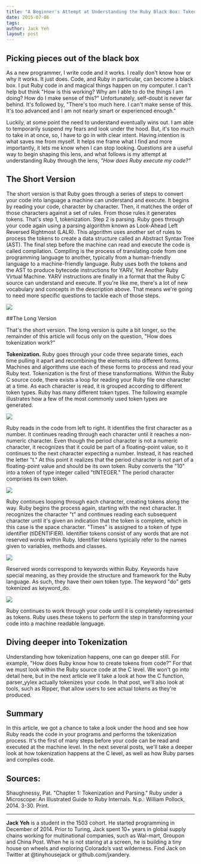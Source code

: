 ```yaml
---
title: "A Beginner's Attempt at Understanding the Ruby Black Box: Tokenization"
date: 2015-07-06
tags:
author: Jack Yeh
layout: post
---
```


## Picking pieces out of the black box

As a new programmer, I write code and it works. I really don't know how or why it works. It just does. Code, and Ruby in particular, can become a black box. I put Ruby code in and magical things happen on my computer. I can't help but think "How is this working? Why am I able to do the things I am doing? How do I make sense of this?" Unfortunately, self-doubt is never far behind. It's followed by, "There's too much here. I can't make sense of this. It's too advanced and I am not nearly smart or experienced enough." 

Luckily, at some point the need to understand eventually wins out. I am able to temporarily suspend my fears and look under the hood. But, it's too much to take in at once, so, I have to go in with clear intent. Having intention is what saves me from myself. It helps me frame what I find and more importantly, it lets me know when I can stop looking. Questions are a useful way to begin shaping this lens, and what follows is my attempt at understanding Ruby through the lens, *"How does Ruby execute my code?"*

## The Short Version

The short version is that Ruby goes through a series of steps to convert your code into language a machine can understand and execute. It begins by reading your code, character by character. Then, it matches the order of those characters against a set of rules. From those rules it generates tokens. That's step 1, tokenization. Step 2 is parsing. Ruby goes through your code again using a parsing algorithm known as Look-Ahead Left Reversed Rightmost (LALR). This algorithm uses another set of rules to process the tokens to create a data structure called an Abstract Syntax Tree (AST). The final step before the machine can read and execute the code is called compilation. Compiling is the process of translating code from one programming language to another, typically from a human-friendly language to a machine-friendly language. Ruby uses both the tokens and the AST to produce bytecode instructions for YARV, Yet Another Ruby Virtual Machine. YARV instructions are finally in a format that the Ruby C source can understand and execute. If you're like me, there's a lot of new vocabulary and concepts in the description above. That means we're going to need more specific questions to tackle each of those steps.

<img src='/images/jack1.png'/>

##The Long Version

That's the short version. The long version is quite a bit longer, so the remainder of this article will focus only on the question, "How does tokenization work?"  

**Tokenization.** Ruby goes through your code three separate times, each time pulling it apart and recombining the elements into different forms. Machines and algorithms use each of these forms to process and read your Ruby text. Tokenization is the first of these transformations. Within the Ruby C source code, there exists a loop for reading your Ruby file one character at a time. As each character is read, it is grouped according to different token types. Ruby has many different token types. The following example illustrates how a few of the most commonly used token types are generated.  

<img src='/images/jack5.png'/>

Ruby reads in the code from left to right. It identifies the first character as a number. It continues reading through each character until it reaches a non-numeric character. Even though the period character is not a numeric character, it recognizes that it could be part of a floating-point value, so it continues to the next character expecting a number. Instead, it has reached the letter "t." At this point it realizes that the period character is not part of a floating-point value and should be its own token. Ruby converts the "10" into a token of type integer called "tINTEGER." The period character comprises its own token. 

<img src='/images/jack2.png'/>

Ruby continues looping through each character, creating tokens along the way. Ruby begins the process again, starting with the next character. It recognizes the character "t" and continues reading each subsequent character until it's given an indication that the token is complete, which in this case is the space character. "Times" is assigned to a token of type identifier (tIDENTIFIER). Identifier tokens consist of any words that are not reserved words within Ruby. Identifier tokens typically refer to the names given to variables, methods and classes.

<img src='/images/jack3.png'/>

Reserved words correspond to keywords within Ruby. Keywords have special meaning, as they provide the structure and framework for the Ruby language. As such, they have their own token type. The keyword "do" gets tokenized as keyword_do. 

<img src='/images/jack4.png'/>

Ruby continues to work through your code until it is completely represented as tokens. Ruby uses these tokens to perform the step in transforming your code into a machine readable language. 

## Diving deeper into Tokenization

Understanding how tokenization happens, one can go deeper still. For example, "How does Ruby know how to create tokens from code?" For that we must look within the Ruby source code at the C level. We won't go into detail here, but in the next article we'll take a look at how the C function, parser_yylex actually tokenizes your code. In that post, we'll also look at tools, such as Ripper, that allow users to see actual tokens as they're produced.

## Summary

In this article, we got a chance to take a look under the hood and see how Ruby reads the code in your programs and performs the tokenization process. It's the first of many steps before your code can be read and executed at the machine level. In the next several posts, we'll take a deeper look at how tokenization happens at the C level, as well as how Ruby parses and compiles code.

## Sources:

Shaughnessy, Pat. "Chapter 1: Tokenization and Parsing." Ruby under a Microscope: An Illustrated Guide to Ruby Internals. N.p.: William Pollock, 2014. 3-30. Print.

---

**Jack Yeh** is a student in the 1503 cohort. He started programming in December of 2014. Prior to Turing, Jack spent 10+ years in global supply chains working for multinational companies, such as Wal-mart, Groupon and China Post. When he is not staring at a screen, he is building a tiny house on wheels and exploring Colorado’s vast wilderness. Find Jack on Twitter at @tinyhousejack or github.com/jxandery.
